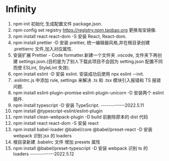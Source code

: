 # Infinity

1. npm init 初始化 生成配置文件 package.json.
2. npm config set registry https://registry.npm.taobao.org 更换淘宝镜像.
3. npm install react react-dom -S 安装 React, React-dom.
4. npm install prettier -D 安装 prettier, 统一编辑器风格,并在根目录创建 .prettierrc 文件,加入对应属性.
5. 安装扩展 Prettier - Code formatter.新建一个文件夹 .vscode, 文件夹下再创建 settings.json.(目的是为了别人下载此项目不会因为 setting.json 配置不同而使 ESLint, StyleLint 失效).
6. npm install eslint -D 安装 eslint. 安装成功后使用 npx eslint --init.
7. .eslintrc.js 中添加 rule, settings 来解决 .ts 和 .tsx 模块引入报错和 TS 报错问题.
8. npm install eslint-plugin-promise eslint-plugin-unicorn -D 安装两个 eslint 插件.
9. npm install typescript -D 安装 TypeScript.
   ------------2022.5.11
10. npm install @typescript-eslint/eslint-plugin
11. npm install clean-webpack-plugin -D build 前删除原本的 dist 代码
12. npm install react react-dom -S 安装 react
13. npm install babel-loader @babel/core @babel/preset-react -D 安装 webpack 识别 jsx 的 loaders
14. 根目录新建 .babelrc 文件 增加 presets 属性
15. npm install @babel/preset-typescript -D 安装 webpack 识别 ts 的 loaders
    ------------2022.5.12
